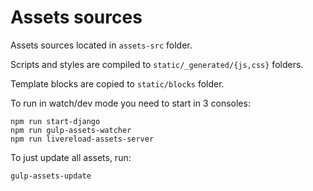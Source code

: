 # Assets sources

Assets sources located in `assets-src` folder.

Scripts and styles are compiled to `static/_generated/{js,css}` folders.

Template blocks are copied to `static/blocks` folder.

To run in watch/dev mode you need to start in 3 consoles:

```
npm run start-django
npm run gulp-assets-watcher
npm run livereload-assets-server
```

To just update all assets, run:

```
gulp-assets-update
```
